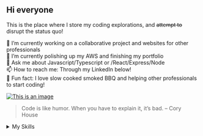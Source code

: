 ## Hi everyone 
This is the place where I store my coding explorations, and ~~attempt to~~ disrupt the status quo!

🔭  I’m currently working on a collaborative project and websites for other professionals  
🌱  I’m currently polishing up my AWS and finishing my portfolio  
💬  Ask me about Javascript/Typescript or /React/Express/Node  
📫  How to reach me: Through my LinkedIn below!  
:meat_on_bone: Fun fact: I love slow cooked smoked BBQ and helping other professionals to start coding!  

[![This is an image](https://camo.githubusercontent.com/a493f6833f99fb3c85788d6d9305e6b7a42b838e5ee5d138fd9a8214a7e77472/68747470733a2f2f696d672e736869656c64732e696f2f62616467652f6c696e6b6564696e2d2532333030373742352e7376673f267374796c653d666f722d7468652d6261646765266c6f676f3d6c696e6b6564696e266c6f676f436f6c6f723d7768697465)](https://www.linkedin.com/in/robertkso/)


>Code is like humor. When you have to explain it, it’s bad. – Cory House


<details>
  <summary>My Skills</summary>

<img src="https://user-images.githubusercontent.com/85914248/198156205-daf4f5af-2485-4da7-9065-81d041621f96.svg" height="48" width="48" >
![html5-original-wordmark]()
![javascript-original](https://user-images.githubusercontent.com/85914248/198156069-c55b08f9-c5a4-4edb-93a6-b7bedd0775ba.svg =50x50)
![typescript-original](https://user-images.githubusercontent.com/85914248/198156173-e20ad4fe-6ff5-45b0-9b6c-971e134a3de4.svg =50x50)


</details>
